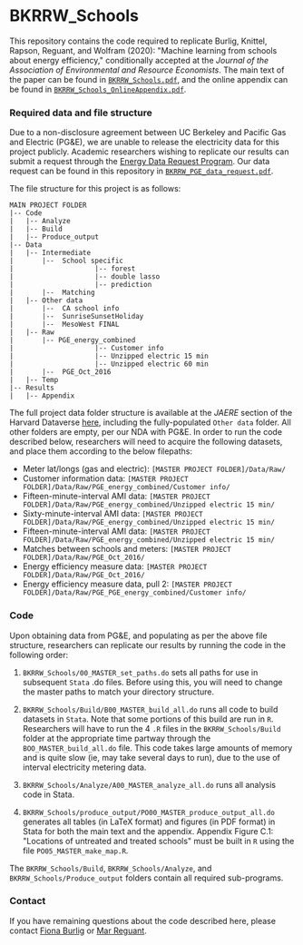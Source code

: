 # BKRRW_Schools
This repository contains the code required to replicate Burlig, Knittel, Rapson, Reguant, and Wolfram (2020): "Machine learning from schools about energy efficiency," conditionally accepted at the _Journal of the Association of Environmental and Resource Economists_. The main text of the paper can be found in [`BKRRW_Schools.pdf`](https://github.com/fburlig/BKRRW_Schools/blob/master/BKRRW_Schools.pdf), and the online appendix can be found in [`BKRRW_Schools_OnlineAppendix.pdf`](https://github.com/fburlig/BKRRW_Schools/blob/master/BKRRW_Schools_OnlineAppendix.pdf).


### Required data and file structure
Due to a non-disclosure agreement between UC Berkeley and Pacific Gas and Electric (PG&E), we are unable to release the electricity data for this project publicly. Academic researchers wishing to replicate our results can submit a request through the [Energy Data Request Program](https://pge-energydatarequest.com/). Our data request can be found in this repository in [`BKRRW_PGE_data_request.pdf`](https://github.com/fburlig/BKRRW_Schools/blob/master/BKRRW_PGE_data_request.pdf).

The file structure for this project is as follows:
```
MAIN PROJECT FOLDER
|-- Code
|   |-- Analyze
|   |-- Build
|   |-- Produce_output
|-- Data
|   |-- Intermediate
|       |--  School specific
|                    |-- forest
|                    |-- double lasso
|                    |-- prediction
|       |--  Matching
|   |-- Other data
|       |--  CA school info
|       |--  SunriseSunsetHoliday
|       |--  MesoWest FINAL
|   |-- Raw
|       |-- PGE_energy_combined
|                    |-- Customer info
|                    |-- Unzipped electric 15 min
|                    |-- Unzipped electric 60 min
|       |--  PGE_Oct_2016
|   |-- Temp
|-- Results
|   |-- Appendix
```

The full project data folder structure is available at the _JAERE_ section of the Harvard Dataverse [here](https://dataverse.harvard.edu/dataset.xhtml?persistentId=doi:10.7910/DVN/NDAYCR), including the fully-populated `Other data` folder. All other folders are empty, per our NDA with PG&E. In order to run the code described below, researchers will need to acquire the following datasets, and place them according to the below filepaths:
 - Meter lat/longs (gas and electric): `[MASTER PROJECT FOLDER]/Data/Raw/`
 - Customer information data: `[MASTER PROJECT FOLDER]/Data/Raw/PGE_energy_combined/Customer info/`
 - Fifteen-minute-interval AMI data:  `[MASTER PROJECT FOLDER]/Data/Raw/PGE_energy_combined/Unzipped electric 15 min/`
 - Sixty-minute-interval AMI data:  `[MASTER PROJECT FOLDER]/Data/Raw/PGE_energy_combined/Unzipped electric 15 min/`
 - Fifteen-minute-interval AMI data:  `[MASTER PROJECT FOLDER]/Data/Raw/PGE_energy_combined/Unzipped electric 15 min/`
 - Matches between schools and meters:  `[MASTER PROJECT FOLDER]/Data/Raw/PGE_Oct_2016/`
 - Energy efficiency measure data:  `[MASTER PROJECT FOLDER]/Data/Raw/PGE_Oct_2016/`
 - Energy efficiency measure data, pull 2:  `[MASTER PROJECT FOLDER]/Data/Raw/PGE_PGE_energy_combined/Customer info/`


### Code
Upon obtaining data from PG&E, and populating as per the above file structure, researchers can replicate our results by running the code in the following order:

1) `BKRRW_Schools/00_MASTER_set_paths.do` sets all paths for use in subsequent `Stata` .do files. Before using this, you will need to change the master paths to match your directory structure.

2) `BKRRW_Schools/Build/B00_MASTER_build_all.do` runs all code to build datasets in `Stata`. Note that some portions of this build are run in `R`. Researchers will have to run the 4 `.R` files in the `BKRRW_Schools/Build` folder at the appropriate time partway through the `BOO_MASTER_build_all.do` file. This code takes large amounts of memory and is quite slow (ie, may take several days to run), due to the use of interval electricity metering data.

3) `BKRRW_Schools/Analyze/A00_MASTER_analyze_all.do` runs all analysis code in Stata. 

4) `BKRRW_Schools/produce_output/PO00_MASTER_produce_output_all.do` generates all tables (in LaTeX format) and figures (in PDF format) in Stata for both the main text and the appendix. Appendix Figure C.1: "Locations of untreated and treated schools" must be built in `R` using the file `PO05_MASTER_make_map.R`.

The `BKRRW_Schools/Build`, `BKRRW_Schools/Analyze`, and `BKRRW_Schools/Produce_output` folders contain all required sub-programs. 

### Contact
If you have remaining questions about the code described here, please contact [Fiona Burlig](mailto:burlig@uchicago.edu) or [Mar Reguant](mar.reguant@northwestern.edu).
